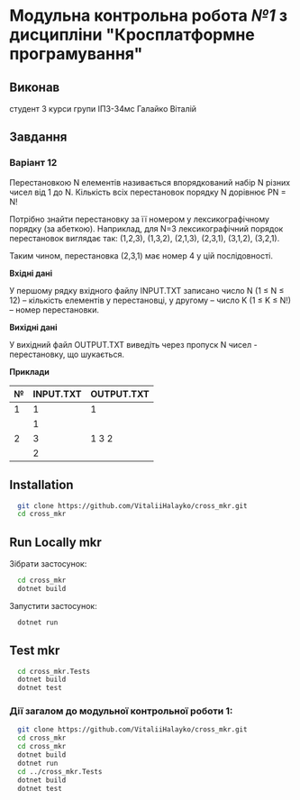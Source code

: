 # Модульна контрольна робота *№1* з дисципліни "Кросплатформне програмування"


## Виконав
студент 3 курси групи ІПЗ-34мс Галайко Віталій


## Завдання

### Варіант 12
Перестановкою N елементів називається впорядкований набір N різних чисел від 1 до N. Кількість всіх перестановок порядку N дорівнює PN = N!

Потрібно знайти перестановку за її номером у лексикографічному порядку (за абеткою). Наприклад, для N=3 лексикографічний порядок перестановок виглядає так:
(1,2,3), (1,3,2), (2,1,3), (2,3,1), (3,1,2), (3,2,1).

Таким чином, перестановка (2,3,1) має номер 4 у цій послідовності.

**Вхідні дані**

У першому рядку вхідного файлу INPUT.TXT записано число N (1 ≤ N ≤ 12) – кількість елементів у перестановці, у другому – число K (1 ≤ K ≤ N!) – номер перестановки.

**Вихідні дані**

У вихідний файл OUTPUT.TXT виведіть через пропуск N чисел - перестановку, що шукається.

**Приклади**

| №  | INPUT.TXT | OUTPUT.TXT |
|----|-----------|------------|
| 1  | 1         | 1          |
|    | 1         |            |
| 2  | 3         | 1 3 2      |
|    | 2         |            |


## Installation

```bash
  git clone https://github.com/VitaliiHalayko/cross_mkr.git
  cd cross_mkr
```

    
## Run Locally mkr

Зібрати застосунок:

```bash
  cd cross_mkr
  dotnet build
```

Запустити застосунок:

```bash
  dotnet run
```


## Test mkr

```bash
  cd cross_mkr.Tests
  dotnet build
  dotnet test
```


### Дії загалом до модульної контрольної роботи 1:

```bash
  git clone https://github.com/VitaliiHalayko/cross_mkr.git
  cd cross_mkr
  cd cross_mkr
  dotnet build
  dotnet run
  cd ../cross_mkr.Tests
  dotnet build
  dotnet test
```